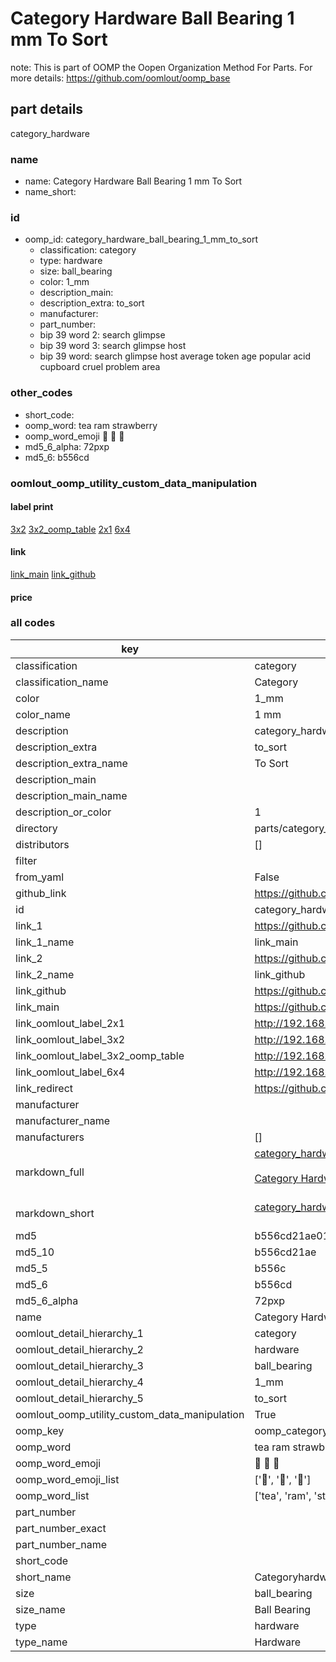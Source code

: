 # Category Hardware Ball Bearing 1 mm To Sort  

note: This is part of OOMP the Oopen Organization Method For Parts. For more details: https://github.com/oomlout/oomp_base

##  part details
  



category_hardware



### name
* name: Category Hardware Ball Bearing 1 mm To Sort
* name_short: 
### id
* oomp_id: category_hardware_ball_bearing_1_mm_to_sort
  * classification: category
  * type: hardware
  * size: ball_bearing
  * color: 1_mm
  * description_main: 
  * description_extra: to_sort
  * manufacturer: 
  * part_number: 
  * bip 39 word 2: search glimpse
  * bip 39 word 3: search glimpse host
  * bip 39 word: search glimpse host average token age popular acid cupboard cruel problem area

### other_codes
* short_code: 
* oomp_word: tea ram strawberry
* oomp_word_emoji :tea: :ram: :strawberry:
* md5_6_alpha: 72pxp
* md5_6: b556cd






### oomlout_oomp_utility_custom_data_manipulation
#### label print
[3x2](http://192.168.1.245:1112/?label=oomp%2072pxp)
[3x2_oomp_table](http://192.168.1.108:1112/?label=oomp%2072pxp)
[2x1](http://192.168.1.242:1112/?label=oomp%2072pxp)
[6x4](http://192.168.1.55:1112/?label=oomp%2072pxp)    

#### link

[link_main](https://github.com/oomlout/oomlout_oomp_version_1_messy/tree/main/parts/category_hardware_ball_bearing_1_mm_to_sort) [link_github](https://github.com/oomlout/oomlout_oomp_version_1_messy/tree/main/parts/category_hardware_ball_bearing_1_mm_to_sort)                             

#### price







### all codes 
| key | value |  
| --- | --- |  
| classification | category |  
| classification_name | Category |  
| color | 1_mm |  
| color_name | 1 mm |  
| description | category_hardware |  
| description_extra | to_sort |  
| description_extra_name | To Sort |  
| description_main |  |  
| description_main_name |  |  
| description_or_color | 1  |  
| directory | parts/category_hardware_ball_bearing_1_mm_to_sort |  
| distributors | [] |  
| filter |  |  
| from_yaml | False |  
| github_link | https://github.com/oomlout/oomlout_oomp_part_src/tree/main/parts/category_hardware_ball_bearing_1_mm_to_sort |  
| id | category_hardware_ball_bearing_1_mm_to_sort |  
| link_1 | https://github.com/oomlout/oomlout_oomp_version_1_messy/tree/main/parts/category_hardware_ball_bearing_1_mm_to_sort |  
| link_1_name | link_main |  
| link_2 | https://github.com/oomlout/oomlout_oomp_version_1_messy/tree/main/parts/category_hardware_ball_bearing_1_mm_to_sort |  
| link_2_name | link_github |  
| link_github | https://github.com/oomlout/oomlout_oomp_version_1_messy/tree/main/parts/category_hardware_ball_bearing_1_mm_to_sort |  
| link_main | https://github.com/oomlout/oomlout_oomp_version_1_messy/tree/main/parts/category_hardware_ball_bearing_1_mm_to_sort |  
| link_oomlout_label_2x1 | http://192.168.1.242:1112/?label=oomp%2072pxp |  
| link_oomlout_label_3x2 | http://192.168.1.245:1112/?label=oomp%2072pxp |  
| link_oomlout_label_3x2_oomp_table | http://192.168.1.108:1112/?label=oomp%2072pxp |  
| link_oomlout_label_6x4 | http://192.168.1.55:1112/?label=oomp%2072pxp |  
| link_redirect | https://github.com/oomlout/oomlout_oomp_version_1_messy/tree/main/parts/category_hardware_ball_bearing_1_mm_to_sort |  
| manufacturer |  |  
| manufacturer_name |  |  
| manufacturers | [] |  
| markdown_full | [category_hardware_ball_bearing_1_mm_to_sort](none)<br>[](none)<br>[Category Hardware Ball Bearing 1 Mm To Sort](none)<br><br> |  
| markdown_short | [category_hardware_ball_bearing_1_mm_to_sort](none)<br><br> |  
| md5 | b556cd21ae01f5041371f0fcdc18ce10 |  
| md5_10 | b556cd21ae |  
| md5_5 | b556c |  
| md5_6 | b556cd |  
| md5_6_alpha | 72pxp |  
| name | Category Hardware Ball Bearing 1 mm To Sort |  
| oomlout_detail_hierarchy_1 | category |  
| oomlout_detail_hierarchy_2 | hardware |  
| oomlout_detail_hierarchy_3 | ball_bearing |  
| oomlout_detail_hierarchy_4 | 1_mm |  
| oomlout_detail_hierarchy_5 | to_sort |  
| oomlout_oomp_utility_custom_data_manipulation | True |  
| oomp_key | oomp_category_hardware_ball_bearing_1_mm_to_sort |  
| oomp_word | tea ram strawberry |  
| oomp_word_emoji | :tea: :ram: :strawberry: |  
| oomp_word_emoji_list | [':tea:', ':ram:', ':strawberry:'] |  
| oomp_word_list | ['tea', 'ram', 'strawberry'] |  
| part_number |  |  
| part_number_exact |  |  
| part_number_name |  |  
| short_code |  |  
| short_name | Categoryhardware |  
| size | ball_bearing |  
| size_name | Ball Bearing |  
| type | hardware |  
| type_name | Hardware |  
